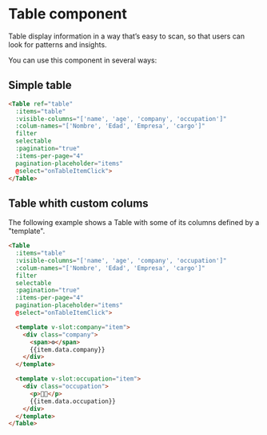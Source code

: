 # Table component

Table display information in a way that’s easy to scan, so that users can look for patterns and insights.

You can use this component in several ways:

## Simple table

```html
<Table ref="table"
  :items="table"
  :visible-columns="['name', 'age', 'company', 'occupation']"
  :colum-names="['Nombre', 'Edad', 'Empresa', 'cargo']"
  filter
  selectable
  :pagination="true"
  :items-per-page="4"
  pagination-placeholder="items"
  @select="onTableItemClick">
</Table>
```

## Table whith custom colums

The following example shows a Table with some of its columns defined by a "template".

```html
<Table 
  :items="table"
  :visible-columns="['name', 'age', 'company', 'occupation']"
  :colum-names="['Nombre', 'Edad', 'Empresa', 'cargo']"
  filter
  selectable
  :pagination="true"
  :items-per-page="4"
  pagination-placeholder="items"
  @select="onTableItemClick">

  <template v-slot:company="item">
    <div class="company">
      <span>⚙️</span>
      {{item.data.company}} 
    </div>
  </template>

  <template v-slot:occupation="item">
    <div class="occupation">
      <p>👨‍💻</p>
      {{item.data.occupation}} 
    </div>
  </template>
</Table>
```